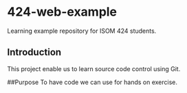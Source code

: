 # 424-web-example
Learning example repository for ISOM 424 students.

## Introduction
This project enable us to learn source code control using Git.

##Purpose
To have code we can use for hands on exercise.